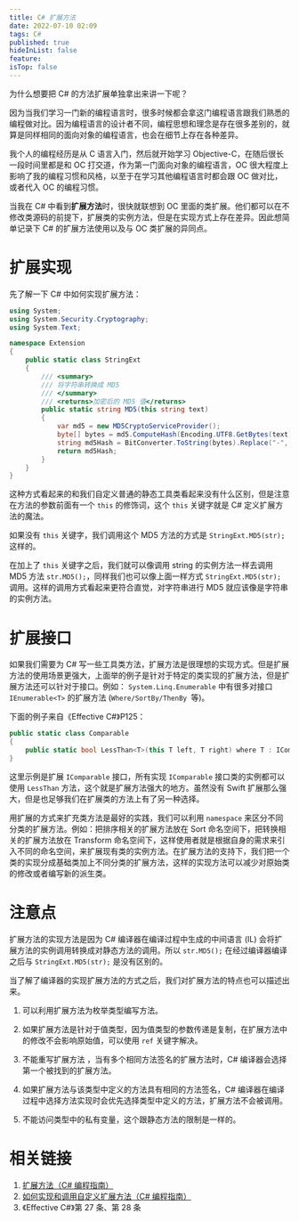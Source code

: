 ```yaml
---
title: C# 扩展方法
date: 2022-07-10 02:09
tags: C#
published: true
hideInList: false
feature: 
isTop: false
---
```

为什么想要把 C# 的方法扩展单独拿出来讲一下呢？

因为当我们学习一门新的编程语言时，很多时候都会拿这门编程语言跟我们熟悉的编程做对比。因为编程语言的设计者不同，编程思想和理念是存在很多差别的，就算是同样相同的面向对象的编程语言，也会在细节上存在各种差异。

<!-- more -->

我个人的编程经历是从 C 语言入门，然后就开始学习 Objective-C，在随后很长一段时间里都是和 OC 打交道，作为第一门面向对象的编程语言，OC 很大程度上影响了我的编程习惯和风格，以至于在学习其他编程语言时都会跟 OC 做对比，或者代入 OC 的编程习惯。

当我在 C# 中看到**扩展方法**时，很快就联想到 OC 里面的类扩展。他们都可以在不修改类源码的前提下，扩展类的实例方法，但是在实现方式上存在差异。因此想简单记录下 C# 的扩展方法使用以及与 OC 类扩展的异同点。

# 扩展实现

先了解一下 C# 中如何实现扩展方法：

```c#
using System;
using System.Security.Cryptography;
using System.Text;

namespace Extension
{
    public static class StringExt
    {
        /// <summary>
        /// 将字符串转换成 MD5
        /// </summary>
        /// <returns>加密后的 MD5 值</returns>
        public static string MD5(this string text)
        {
            var md5 = new MD5CryptoServiceProvider();
            byte[] bytes = md5.ComputeHash(Encoding.UTF8.GetBytes(text));
            string md5Hash = BitConverter.ToString(bytes).Replace("-", "").ToLower();
            return md5Hash;
        }
    }
}
```

这种方式看起来的和我们自定义普通的静态工具类看起来没有什么区别，但是注意在方法的参数前面有一个 `this` 的修饰词，这个 `this` 关键字就是 C# 定义扩展方法的魔法。

如果没有 `this` 关键字，我们调用这个 MD5 方法的方式是 `StringExt.MD5(str);` 这样的。

在加上了 `this` 关键字之后，我们就可以像调用 string 的实例方法一样去调用 MD5 方法 `str.MD5();`，同样我们也可以像上面一样方式 `StringExt.MD5(str);` 调用。这样的调用方式看起来更符合直觉，对字符串进行 MD5 就应该像是字符串的实例方法。

# 扩展接口

如果我们需要为 C# 写一些工具类方法，扩展方法是很理想的实现方式。但是扩展方法的使用场景更强大，上面举的例子是针对于特定的类实现的扩展方法，但是扩展方法还可以针对于接口。例如： `System.Linq.Enumerable` 中有很多对接口 `IEnumerable<T>` 的扩展方法 (`Where/SortBy/ThenBy `等)。

下面的例子来自《Effective C#》P125：

```c#
public static class Comparable
{
    public static bool LessThan<T>(this T left, T right) where T : IComparable<T> => left.CompareTo(right) < 0;
}
```

这里示例是扩展 `IComparable` 接口，所有实现 `IComparable` 接口类的实例都可以使用 `LessThan` 方法，这个就是扩展方法强大的地方。虽然没有 Swift 扩展那么强大，但是也足够我们在扩展类的方法上有了另一种选择。

用扩展的方式来扩充类方法是最好的实践，我们可以利用 `namespace` 来区分不同分类的扩展方法。例如：把排序相关的扩展方法放在 Sort 命名空间下，把转换相关的扩展方法放在 Transform 命名空间下，这样使用者就是根据自身的需求来引入不同的命名空间，来扩展现有类的实例方法。在扩展方法的支持下，我们把一个类的实现分成基础类加上不同分类的扩展方法，这样的实现方法可以减少对原始类的修改或者编写新的派生类。

# 注意点

扩展方法的实现方法是因为 C# 编译器在编译过程中生成的中间语言 (IL) 会将扩展方法的实例调用转换成对静态方法的调用。所以 `str.MD5();` 在经过编译器编译之后与 `StringExt.MD5(str);` 是没有区别的。

当了解了编译器的实现扩展方法的方式之后，我们对扩展方法的特点也可以描述出来。

1. 可以利用扩展方法为枚举类型编写方法。

2. 如果扩展方法是针对于值类型，因为值类型的参数传递是复制，在扩展方法中的修改不会影响原始值，可以使用 `ref` 关键字解决。

3. 不能重写扩展方法 ，当有多个相同方法签名的扩展方法时，C# 编译器会选择第一个被找到的扩展方法。

4. 如果扩展方法与该类型中定义的方法具有相同的方法签名，C# 编译器在编译过程中选择方法实现时会优先选择类型中定义的方法，扩展方法不会被调用。

5. 不能访问类型中的私有变量，这个跟静态方法的限制是一样的。

# 相关链接

1. [扩展方法（C# 编程指南）][1]
1. [如何实现和调用自定义扩展方法（C# 编程指南）][2]
1. 《Effective C#》第 27 条、第 28 条

<!-- more -->

[1]: https://docs.microsoft.com/zh-cn/dotnet/csharp/programming-guide/classes-and-structs/extension-methods
[2]:  https://docs.microsoft.com/zh-cn/dotnet/csharp/programming-guide/classes-and-structs/how-to-implement-and-call-a-custom-extension-method
